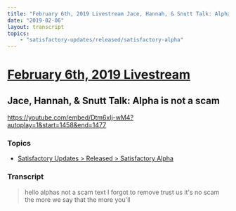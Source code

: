 ```yaml
---
title: "February 6th, 2019 Livestream Jace, Hannah, & Snutt Talk: Alpha is not a scam"
date: "2019-02-06"
layout: transcript
topics:
    - "satisfactory-updates/released/satisfactory-alpha"
---
```

# [February 6th, 2019 Livestream](../2019-02-06.md)
## Jace, Hannah, & Snutt Talk: Alpha is not a scam
https://youtube.com/embed/Dtm6xIj-wM4?autoplay=1&start=1458&end=1477

### Topics
* [Satisfactory Updates > Released > Satisfactory Alpha](../topics/satisfactory-updates/released/satisfactory-alpha.md)

### Transcript

> hello alphas not a scam text I forgot to remove trust us it's no scam the more we say that the more you'll
